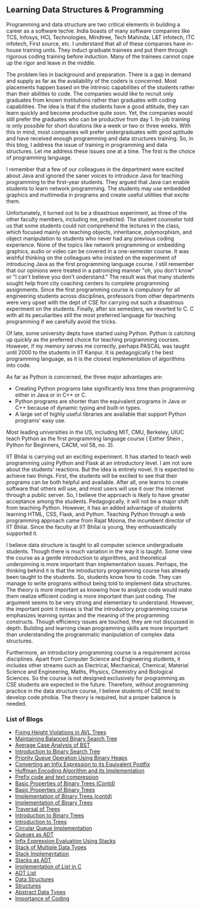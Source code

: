 ## Learning Data Structures & Programming

Programming and data structure are two critical elements in building a career as a software techie. India boasts of many 
software companies like TCS, Infosys, HCL Technologies, Mindtree, Tech Mahinda, L&T infotech, ITC infotech, First source, etc. I 
understand that all of these companies have in-house training units. They induct graduate trainees and put them through rigorous 
coding training before induction. Many of the trainees cannot cope up the rigor and leave in the middle.


The problem lies in background and preparation. There is a gap in demand and supply as far as the availability of the coders is 
concerned. Most placements happen based on the intrinsic capabilities of the students rather than their abilities to code. The 
companies would like to recruit only graduates from known institutions rather than graduates with coding capabilities. The idea 
is that if the students have a good attitude, they can learn quickly and become productive quite soon. Yet, the companies would 
still prefer the graduates who can be productive from day 1. In-job training is only possible for short durations like a week or 
two or three weeks. With this in mind, most companies will prefer undergraduates with good aptitude and have 
received enough programming and data structures training. So, in this blog, I address the issue of training in programming 
and data structures. Let me address these issues one at a time. The first is the choice of programming language. 


I remember that a few of our colleagues in the department were excited about Java and ignored the saner voices to introduce Java for teaching programming to the first-year students. They argued that Java can enable students to learn network programming. The students may use embedded graphics and multimedia in programs and create useful utilities that excite them. 


Unfortunately, it turned out to be a disastrous experiment, as three of the other faculty members, including me, predicted. The 
student counselor told us that some students could not comprehend the lectures in the class, which focused mainly on teaching 
objects, inheritance, polymorphism, and object manipulation to students who never had any previous coding experience. 
None of the topics like network programming or embedding graphics, audio or video can be covered in a one-semester course. It was 
wishful thinking on the colleagues who insisted on the experiment of introducing Java as the first programming language course. I 
still remember that our opinions were treated in a patronizing manner "oh, you don't know" or "I can't believe you don't 
understand." The result was that many students sought help from city coaching centers to complete programming assignments. Since 
the first programming course is compulsory for all engineering students across disciplines, professors from other departments 
were very upset with the dept of CSE for carrying out such a disastrous experiment on the students. Finally, after six 
semesters, we reverted to C. C with all its peculiarities still the most preferred language for teaching programming if we 
carefully avoid the tricks.


Of late, some university depts have started using Python. Python is catching up quickly as the preferred choice for teaching programming 
courses. However, if my memory serves me correctly, perhaps PASCAL was taught until 2000 to the students in IIT Kanpur. It is pedagogically t
he best programming language, as it is the closest implementation of algorithms into code.  


As far as Python is concerned, the three major advantages are:
- Creating Python programs take significantly less time than programming either in Java or in C++ or C.
- Python programs are shorter than the equivalent programs in Java or C++ because of dynamic typing and built-in types.
- A large set of highly useful libraries are available that support Python programs' easy use. 

Most leading universities in the US, including MIT, CMU, Berkeley, UIUC teach Python as the first programming language course ( 
Esther Shein , Python for Beginners, CACM, vol 58, no. 3). 


IIT Bhilai is carrying out an exciting experiment. It has started to teach web programming using Python and Flask at an 
introductory level. I am not sure about the students' reactions. But the idea is entirely novel. It is expected to achieve two 
things. First, the students will be excited to see that their programs can be both helpful and available. After all, one learns 
to create software that others will use, and most users will use it over the internet through a public server. So, 
I believe the approach is likely to have greater acceptance among the students. Pedagogically, it will not be a major shift from 
teaching Python. However, it has an added advantage of students learning HTML, CSS, Flask, and Python. Teaching Python through a web 
programming approach came from Rajat Moona, the incumbent director of IIT Bhilai. Since the faculty at IIT Bhilai is young, they 
enthusiastically supported it.  


I believe data structure is taught to all computer science undergraduate students. Though there is much variation in the way it is taught. Some view the course 
as a gentle introduction to algorithms, and theoretical underpinning is more important than implementation issues. Perhaps, the thinking behind it is that the 
introductory programming course has already been taught to the students. So, students know how to code. They can manage to write programs without being told to 
implement data structures. The theory is more important as knowing how to analyze code would make them realize efficient coding is more important than just 
coding. The argument seems to be very strong and elementary to understand. However, the important point it misses is that the introductory programming course 
emphasizes learning syntax and the meaning of the programming constructs. Though efficiency issues are touched, they are not discussed in depth. Building and 
learning clean programming skills are more important than understanding the programmatic manipulation of complex data structures.

Furthermore, an introductory programming course is a requirement across disciplines. Apart from Computer Science and Engineering 
students, it includes other streams such as Electrical, Mechanical, Chemical, Material Science and Engineering, Maths, Physics, 
Chemistry and Biological Sciences. So the course is not designed exclusively for programming as CSE students are expected in the 
future. Therefore, without programming practice in the data structure course, I believe students of CSE tend to develop code 
phobia. The theory is required, but a proper balance is needed.

### List of Blogs

- [Fixing Height Violations in AVL Trees](HTML/avlHeightViolation.html)
- [Maintaining Balanced Binary Search Tree](HTML/avlTree.md)
- [Average Case Analysis of BST](HTML/BSTanalysis.md)
- [Introduction to Binary Search Tree](HTML/BSTintro.md)
- [Priority Queue Operation Using Binary Heaps](HTML/priorityQ.md) 
- [Converting an Infix Expression to its Equivalent Postfix](HTML/infixToPostfixExpression.md)
- [Huffman Encoding Algorithm and its Implementation](HTML/huffmanCodeImpl.md)
- [Prefix code and text compression](HTML/huffmanEncoding.md)
- [Basic Properties of Binary Trees (Contd)](HTML/moreOnBinaryTree.md)
- [Basic Properties of Binary Trees](HTML/binaryTreeProp.md)
- [Implementation of Binary Trees (contd)](HTML/treeImpContinue.md)
- [Implementation of Binary Trees](HTML/treeImplementation.md)
- [Traversal of Trees](HTML/treeTraversal.md)
- [Introduction to Binary Trees](HTML/binaryTrees.md)
- [Introduction to Trees](HTML/treesIntro.md)
- [Circular Queue Implementation](HTML/queueCircular.md)
- [Queues as ADT](HTML/queuesADT.md)
- [Infix Expression Evaluation Using Stacks](HTML/inFixExpressionEvaluation.md)
- [Stack of Multiple Data Types](HTML/multiStack.md)
- [Stack Implementation](HTML/stackImplementation.md)
- [Stacks as ADT](HTML/stacksADT.md)
- [Implementation of List in C](HTML/listImplementation.md)
- [ADT List](HTML/adtList.md)
- [Data Structures](HTML/dataStructures.md)
- [Structures](HTML/structures.md)
- [Abstract Data Types](HTML/abstractDataTypes.md)
- [Importance of Coding](HTML/importanceOfcoding.md)
<br>
